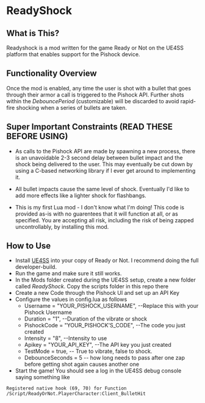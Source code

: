 # ReadyShock

## What is This?

Readyshock is a mod written for the game Ready or Not on the UE4SS platform that enables support for the Pishock device.

## Functionality Overview
Once the mod is enabled, any time the user is shot with a bullet that goes through their armor a call is triggered to the Pishock API.  Further shots within the *DebouncePeriod* (customizable) will be discarded to avoid rapid-fire shocking when a series of bullets are taken.

## Super Important Constraints (READ THESE BEFORE USING)
- As calls to the Pishock API are made by spawning a new process, there is an unavoidable 2-3 second delay between bullet impact and the shock being delivered to the user. This may eventually be cut down by using a C-based networking library if I ever get around to implementing it.

- All bullet impacts cause the same level of shock.  Eventually I'd like to add more effects like a lighter shock for flashbangs.

- This is my first Lua mod - I don't know what I'm doing! This code is provided as-is with no guarentees that it will function at all, or as specified. You are accepting all risk, including the risk of being zapped uncontrollably, by installing this mod.

## How to Use
- Install [UE4SS](https://github.com/UE4SS-RE/RE-UE4SS) into your copy of Ready or Not. I recommend doing the full developer-build.
- Run the game and make sure it still works.
- In the Mods folder created during the UE4SS setup, create a new folder called *ReadyShock*. Copy the scripts folder in this repo there
- Create a new Code through the Pishock UI and set up an API Key
- Configure the values in config.lua as follows
    - Username = "YOUR_PISHOCK_USERNAME", --Replace this with your Pishock Username
    - Duration = "1", --Duration of the vibrate or shock
    - PishockCode = "YOUR_PISHOCK'S_CODE", --The code you just created
    - Intensity = "8",  --Intensity to use
    - Apikey = "YOUR_API_KEY", --The API key you just created
    - TestMode = true,  -- True to vibrate, false to shock.
    - DebounceSeconds = 5 -- how long needs to pass after one zap before getting shot again causes another one
- Start the game! You should see a log in the UE4SS debug console saying something like

`Registered native hook (69, 70) for Function /Script/ReadyOrNot.PlayerCharacter:Client_BulletHit`
